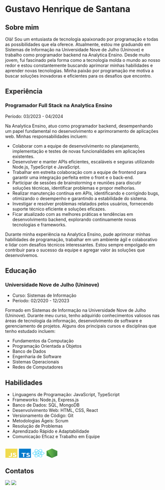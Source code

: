 # Gustavo Henrique de Santana


## Sobre mim

Olá! Sou um entusiasta de tecnologia apaixonado por programação e todas as possibilidades que ela oferece. Atualmente, estou me graduando em Sistemas de Informação na Universidade Nove de Julho (Uninove) e trabalho como programador backend na Analytica Ensino. Desde muito jovem, fui fascinado pela forma como a tecnologia molda o mundo ao nosso redor e estou constantemente buscando aprimorar minhas habilidades e aprender novas tecnologias. Minha paixão por programação me motiva a buscar soluções inovadoras e eficientes para os desafios que encontro.

## Experiência

### Programador Full Stack na Analytica Ensino

Período: 03/2023 - 04/2024

Na Analytica Ensino, atuo como programador backend, desempenhando um papel fundamental no desenvolvimento e aprimoramento de aplicações web. Minhas responsabilidades incluem:

- Colaborar com a equipe de desenvolvimento no planejamento, implementação e testes de novas funcionalidades em aplicações existentes.
- Desenvolver e manter APIs eficientes, escaláveis e seguras utilizando Node.js, TypeScript e JavaScript.
- Trabalhar em estreita colaboração com a equipe de frontend para garantir uma integração perfeita entre o front e o back-end.
- Participar de sessões de brainstorming e reuniões para discutir soluções técnicas, identificar problemas e propor melhorias.
- Realizar manutenção contínua em APIs, identificando e corrigindo bugs, otimizando o desempenho e garantindo a estabilidade do sistema.
- Investigar e resolver problemas relatados pelos usuários, fornecendo suporte técnico eficiente e soluções eficazes.
- Ficar atualizado com as melhores práticas e tendências em desenvolvimento backend, explorando continuamente novas tecnologias e frameworks.

Durante minha experiência na Analytica Ensino, pude aprimorar minhas habilidades de programação, trabalhar em um ambiente ágil e colaborativo e lidar com desafios técnicos interessantes. Estou sempre empolgado em contribuir para o sucesso da equipe e agregar valor às soluções que desenvolvemos.

## Educação

### Universidade Nove de Julho (Uninove)

- Curso: Sistemas de Informação
- Período: 02/2020 - 12/2023

Formado em Sistemas de Informação na Universidade Nove de Julho (Uninove). Durante meu curso, tenho adquirido conhecimentos valiosos nas áreas de tecnologia da informação, desenvolvimento de software e gerenciamento de projetos. Alguns dos principais cursos e disciplinas que tenho estudado incluem:

- Fundamentos da Computação
- Programação Orientada a Objetos
- Banco de Dados
- Engenharia de Software
- Sistemas Operacionais
- Redes de Computadores

## Habilidades

- Linguagens de Programação: JavaScript, TypeScript
- Frameworks: Node.js, Express.js
- Banco de Dados: SQL, MongoDB
- Desenvolvimento Web: HTML, CSS, React
- Versionamento de Código: Git
- Metodologias Ágeis: Scrum
- Resolução de Problemas
- Aprendizado Rápido e Adaptabilidade
- Comunicação Eficaz e Trabalho em Equipe
<div style="display: inline_block"><br>
  <img align="center" alt="Gustavo-Js" height="30" width="40" src="https://raw.githubusercontent.com/devicons/devicon/master/icons/javascript/javascript-plain.svg">
  <img align="center" alt="Gustavo-Ts" height="30" width="40" src="https://raw.githubusercontent.com/devicons/devicon/master/icons/typescript/typescript-plain.svg">
  <img align="center" alt="Gustavo-React" height="30" width="40" src="https://raw.githubusercontent.com/devicons/devicon/master/icons/react/react-original.svg">
  <img align="center" alt="Gustavo-Python" height="30" width="40" src="https://raw.githubusercontent.com/devicons/devicon/master/icons/nodejs/nodejs-original.svg">
</div>
  

## Contatos
<div> 
  <a href = "mailto:gu-henrique011@hotmail.com"><img src="https://img.shields.io/badge/-Gmail-%23333?style=for-the-badge&logo=gmail&logoColor=white" target="_blank"></a>
  <a href="https://www.linkedin.com/in/gustavo-henrique-dev26/" target="_blank"><img src="https://img.shields.io/badge/-LinkedIn-%230077B5?style=for-the-badge&logo=linkedin&logoColor=white" target="_blank"></a> 
  
</div>

